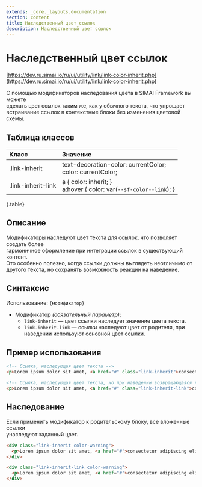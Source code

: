 ```yaml
---
extends: _core._layouts.documentation
section: content
title: Наследственный цвет ссылок
description: Наследственный цвет ссылок
---
```


# Наследственный цвет ссылок

[https://dev.ru.simai.io/ru/ui/utility/link/link-color-inherit.php](https://dev.ru.simai.io/ru/ui/utility/link/link-color-inherit.php)

С помощью модификаторов наследования цвета в SIMAI Framework вы можете  
сделать цвет ссылок таким же, как у обычного текста, что упрощает  
встраивание ссылок в контекстные блоки без изменения цветовой схемы.

## Таблица классов

| Класс              | Значение                                           |
|:-------------------|:-----------------------------------------------------------------------|
| .link-inherit      | text-decoration-color: currentColor;<br/> color: currentColor;         |
| .link-inherit-link | a { color: inherit; }<br/> a:hover { color: var(`--sf-color--link`); } |
{.table}

## Описание

Модификаторы наследуют цвет текста для ссылок, что позволяет создать более  
гармоничное оформление при интеграции ссылок в существующий контент.  
Это особенно полезно, когда ссылки должны выглядеть неотличимо от  
другого текста, но сохранять возможность реакции на наведение.

## Синтаксис

Использование: `{модификатор}`

- Модификатор *(обязательный параметр)*:
    - `link-inherit` — цвет ссылки наследует значение цвета текста.
    - `link-inherit-link` — ссылки наследуют цвет от родителя, при наведении используют основной цвет ссылки.

## Пример использования

```html
<!-- Ссылка, наследующая цвет текста -->
<p>Lorem ipsum dolor sit amet, <a href="#" class="link-inherit">consectetur adipiscing elit</a>, sed do eiusmod tempor incididunt ut labore et dolore magna aliqua.</p>

<!-- Ссылка, наследующая цвет текста, но при наведении возвращающаяся к основному цвету ссылки -->
<p>Lorem ipsum dolor sit amet, <a href="#" class="link-inherit-link">consectetur adipiscing elit</a>, sed do eiusmod tempor incididunt ut labore et dolore magna aliqua.</p>
```

## Наследование

Если применить модификатор к родительскому блоку, все вложенные ссылки  
унаследуют заданный цвет.

```html
<div class="link-inherit color-warning">
  <p>Lorem ipsum dolor sit amet, <a href="#">consectetur adipiscing elit</a>, sed do eiusmod tempor incididunt ut labore et dolore magna aliqua.</p>
</div>

<div class="link-inherit-link color-warning">
  <p>Lorem ipsum dolor sit amet, <a href="#">consectetur adipiscing elit</a>, sed do eiusmod tempor incididunt ut labore et dolore magna aliqua.</p>
</div>
```
